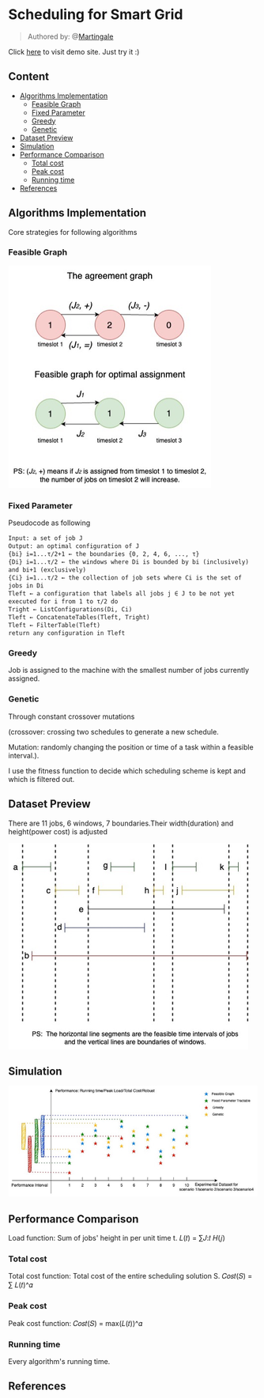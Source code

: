 # Scheduling for Smart Grid
>Authored by: @[Martingale](https://github.com/MartinRepo)

Click [here](https://demo-smartgrid.tech) to visit demo site. Just try it :)
## Content
- [Algorithms Implementation](#algorithms-implementation)
  - [Feasible Graph](#feasible-graph)
  - [Fixed Parameter](#fixed-parameter)
  - [Greedy](#greedy)
  - [Genetic](#genetic)
- [Dataset Preview](#dataset-preview)
- [Simulation](#simulation)
- [Performance Comparison](#performance-comparison)
  - [Total cost](#total-cost)
  - [Peak cost](#peak-cost)
  - [Running time](#running-time)
- [References](#references)

## Algorithms Implementation
Core strategies for following algorithms
### Feasible Graph
  ![feasible graph](./readmeFig/feasiblegraph.jpg)
### Fixed Parameter
Pseudocode as following
```
Input: a set of job J 
Output: an optimal configuration of J 
{bi} i=1...τ/2+1 ← the boundaries {0, 2, 4, 6, ..., τ} 
{Di} i=1...τ/2 ← the windows where Di is bounded by bi (inclusively) and bi+1 (exclusively) 
{Ci} i=1...τ/2 ← the collection of job sets where Ci is the set of jobs in Di 
Tleft ← a configuration that labels all jobs j ∈ J to be not yet executed for i from 1 to τ/2 do 
Tright ← ListConfigurations(Di, Ci) 
Tleft ← ConcatenateTables(Tleft, Tright) 
Tleft ← FilterTable(Tleft) 
return any configuration in Tleft
```
### Greedy
Job is assigned to the machine with the smallest number of jobs currently assigned.
### Genetic
Through constant crossover mutations 

(crossover: crossing two schedules to generate a new schedule. 

Mutation: randomly changing the position or time of a task within a feasible interval.).

I use the fitness function to decide which scheduling scheme is kept and which is filtered out.
## Dataset Preview
There are 11 jobs, 6 windows, 7 boundaries.Their width(duration) and height(power cost) is adjusted

![jobs interval](./readmeFig/jobs.jpg)

## Simulation
![simulation](./readmeFig/simulation.jpg)

## Performance Comparison
Load function: Sum of jobs' height in per unit time t. 𝐿(𝑡) = ∑𝐽:𝑡 𝐻(𝑗)
### Total cost
Total cost function: Total cost of the entire scheduling solution S. 𝐶𝑜𝑠𝑡(𝑆) = ∑ 𝐿(𝑡)^𝛼
### Peak cost
Peak cost function: 𝐶𝑜𝑠𝑡(𝑆) = max(𝐿(𝑡))^𝛼
### Running time
Every algorithm's running time.

## References
